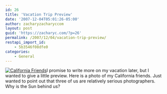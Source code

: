 ```yaml
---
id: 26
title: 'Vacation Trip Preview'
date: '2007-12-04T05:01:26-05:00'
author: zacharyzacharyccom
layout: post
guid: 'https://zacharyc.com/?p=26'
permalink: /2007/12/04/vacation-trip-preview/
restapi_import_id:
    - 5b3546f08dfe0
categories:
    - General
---
```


[![California Friends](https://i0.wp.com/zacharyc.com/wp-content/uploads/2007/12/califriendsandme.jpg?w=1100&ssl=1)](https://i0.wp.com/zacharyc.com/wp-content/uploads/2007/12/califriendsandme.jpg?ssl=1 "California Friends")I promise to write more on my vacation later, but I wanted to give a little preview. Here is a photo of my California friends. Just wanted to point out that three of us are relatively serious photographers. Why is the Sun behind us?
